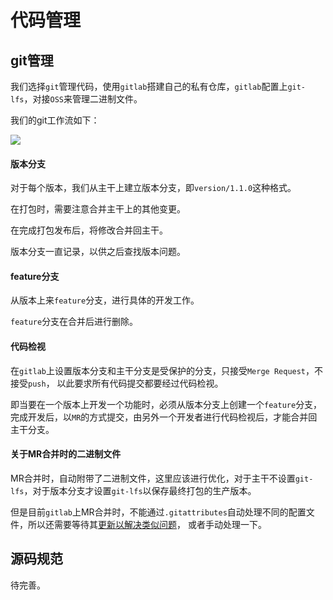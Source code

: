 # 代码管理

## git管理

我们选择`git`管理代码，使用`gitlab`搭建自己的私有仓库，`gitlab`配置上`git-lfs`，对接`OSS`来管理二进制文件。

我们的git工作流如下：

![](http://resource.luoxianming.cn/a3dM_AOKjyCqQADDRV5ef.png)

#### 版本分支

对于每个版本，我们从主干上建立版本分支，即`version/1.1.0`这种格式。

在打包时，需要注意合并主干上的其他变更。

在完成打包发布后，将修改合并回主干。

版本分支一直记录，以供之后查找版本问题。

#### feature分支

从版本上来`feature`分支，进行具体的开发工作。

`feature`分支在合并后进行删除。

#### 代码检视

在`gitlab`上设置版本分支和主干分支是受保护的分支，只接受`Merge Request`，不接受`push`， 以此要求所有代码提交都要经过代码检视。

即当要在一个版本上开发一个功能时，必须从版本分支上创建一个`feature`分支，完成开发后，以`MR`的方式提交，由另外一个开发者进行代码检视后，才能合并回主干分支。

#### 关于MR合并时的二进制文件

MR合并时，自动附带了二进制文件，这里应该进行优化，对于主干不设置`git-lfs`，对于版本分支才设置`git-lfs`以保存最终打包的生产版本。

但是目前`gitlab`上MR合并时，不能通过`.gitattributes`自动处理不同的配置文件，所以还需要等待其[更新以解决类似问题](https://gitlab.com/gitlab-org/gitlab-ce/issues/35319)， 或者手动处理一下。

## 源码规范

待完善。








